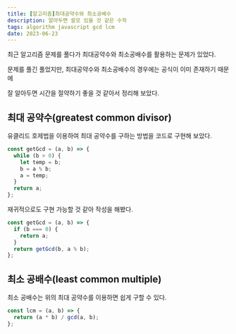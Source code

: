 ```yaml
---
title: [알고리즘]최대공약수와 최소공배수
description: 알아두면 쓸모 있을 것 같은 수학 
tags: algorithm javascript gcd lcm
date: 2023-06-23
---
```


최근 알고리즘 문제를 풀다가 최대공약수와 최소공배수를 활용하는 문제가 있었다.

문제를 풀긴 풀었지만, 최대공약수와 최소공배수의 경우에는 공식이 이미 존재하기 때문에

잘 알아두면 시간을 절약하기 좋을 것 같아서 정리해 보았다.

## 최대 공약수(greatest common divisor)

유클리드 호제법을 이용하여 최대 공약수를 구하는 방법을 코드로 구현해 보았다.

```javascript
const getGcd = (a, b) => {
  while (b > 0) {
    let temp = b;
    b = a % b;
    a = temp;
  }
  return a;
};
```

재귀적으로도 구현 가능할 것 같아 작성을 해봤다.

```javascript
const getGcd = (a, b) => {
  if (b === 0) {
    return a;
  }
  return getGcd(b, a % b);
};
```

## 최소 공배수(least common multiple)

최소 공배수는 위의 최대 공약수를 이용하면 쉽게 구할 수 있다.

```javascript
const lcm = (a, b) => {
  return (a * b) / gcd(a, b);
};
```
